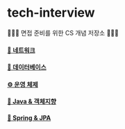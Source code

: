 # tech-interview
🧑🏻‍💻 면접 준비를 위한 CS 개념 저장소 🧑🏻‍💻

#### [📡️ 네트워크](Q&A/Network_Q&A.md)

#### [🕋 데이터베이스](Q&A/Database_Q&A.md)

#### [⚙️ 운영 체제](Q&A/OS_Q&A.md)

#### [🦁 Java & 객체지향](Q&A/Java_Q&A.md)

#### [🌿 Spring & JPA](Q&A/Spring_Q&A.md)
